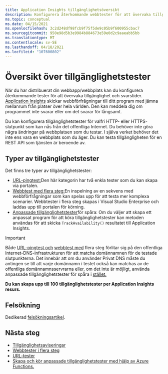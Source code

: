 ```yaml
---
title: Application Insights tillgänglighetsöversikt
description: Konfigurera återkommande webbtester för att övervaka tillgänglighet och svarstider för din app eller webbplats.
ms.topic: conceptual
ms.date: 04/15/2021
ms.openlocfilehash: 3c2d248df98fcb9f75f5de9c05b9f600955cbac7
ms.sourcegitcommit: 950e98d5b3e9984b884673e59e0d2c9aaeabb5bb
ms.translationtype: MT
ms.contentlocale: sv-SE
ms.lasthandoff: 04/18/2021
ms.locfileid: "107600802"
---
```

# <a name="availability-tests-overview"></a>Översikt över tillgänglighetstester

När du har distribuerat din webbapp/webbplats kan du konfigurera återkommande tester för att övervaka tillgänglighet och svarstider. [Application Insights](./app-insights-overview.md) skickar webbförfrågningar till ditt program med jämna mellanrum från platser över hela världen. Den kan meddela dig om programmet inte svarar eller om det svarar för långsamt.

Du kan konfigurera tillgänglighetstester för valfri HTTP- eller HTTPS-slutpunkt som kan nås från det offentliga Internet. Du behöver inte göra några ändringar på webbplatsen som du testar. I själva verket behöver det inte ens vara en webbplats som du äger. Du kan testa tillgängligheten för en REST API som tjänsten är beroende av.

## <a name="types-of-availability-tests"></a>Typer av tillgänglighetstester

Det finns tre typer av tillgänglighetstester:

* [URL-pingtest:](monitor-web-app-availability.md)Den här kategorin har två enkla tester som du kan skapa via portalen.
* [Webbtest med flera steg:](availability-multistep.md)En inspelning av en sekvens med webbförfrågningar som kan spelas upp för att testa mer komplexa scenarier. Webbtester i flera steg skapas i Visual Studio Enterprise och laddas upp till portalen för körning.
* [Anpassade tillgänglighetstester](/dotnet/api/microsoft.applicationinsights.telemetryclient.trackavailability)för spåra: Om du väljer att skapa ett anpassat program för att köra tillgänglighetstester kan metoden användas för att skicka `TrackAvailability()` resultatet till Application Insights.

> [!IMPORTANT]
> Både [URL-pingtest och](monitor-web-app-availability.md) [webbtest med](availability-multistep.md) flera steg förlitar sig på den offentliga Internet-DNS-infrastrukturen för att matcha domännamnen för de testade slutpunkterna. Det innebär att om du använder Privat DNS måste du antingen se till att varje domännamn i testet också kan matchas av de offentliga domännamnsservrarna eller, om det inte är möjligt, använda anpassade tillgänglighetstester för spåra i [stället.](/dotnet/api/microsoft.applicationinsights.telemetryclient.trackavailability)

**Du kan skapa upp till 100 tillgänglighetstester per Application Insights resurs.**

## <a name="troubleshooting"></a>Felsökning

Dedikerad [felsökningsartikel](troubleshoot-availability.md).

## <a name="next-step"></a>Nästa steg

* [Tillgänglighetsaviseringar](availability-alerts.md)
* [Webbtester i flera steg](availability-multistep.md)
* [URL-tester](monitor-web-app-availability.md)
* [Skapa och kör anpassade tillgänglighetstester med hjälp av Azure Functions.](availability-azure-functions.md)